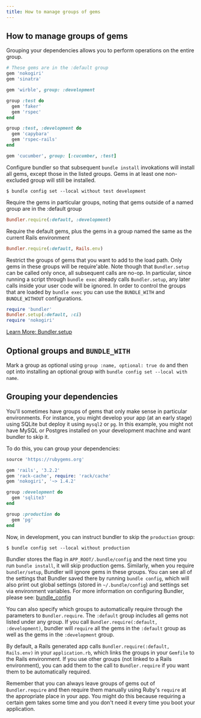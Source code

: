```yaml
---
title: How to manage groups of gems
---
```


## How to manage groups of gems

Grouping your dependencies allows you
to perform operations on the entire
group.

~~~ruby
# These gems are in the :default group
gem 'nokogiri'
gem 'sinatra'

gem 'wirble', group: :development

group :test do
  gem 'faker'
  gem 'rspec'
end

group :test, :development do
  gem 'capybara'
  gem 'rspec-rails'
end

gem 'cucumber', group: [:cucumber, :test]
~~~

Configure bundler so that subsequent
`bundle install` invokations will install
all gems, except those in the listed
groups. Gems in at least one non-excluded
group will still be installed.

~~~
$ bundle config set --local without test development
~~~

Require the gems in particular groups,
noting that gems outside of a named group
are in the :default group

~~~ruby
Bundler.require(:default, :development)
~~~

Require the default gems, plus the gems
in a group named the same as the current
Rails environment

~~~ruby
Bundler.require(:default, Rails.env)
~~~

Restrict the groups of gems that you
want to add to the load path. Only gems
in these groups will be require'able.
Note though that `Bundler.setup` can be
called only once, all subsequent calls are
no-op. In particular, since running a
script through `bundle exec` already calls
`Bundler.setup`, any later calls inside
your user code will be ignored. In order to
control the groups that are loaded by
`bundle exec` you can use the `BUNDLE_WITH`
and `BUNDLE_WITHOUT` configurations.

~~~ruby
require 'bundler'
Bundler.setup(:default, :ci)
require 'nokogiri'
~~~

<a href="./bundler_setup.html" class="btn btn-primary">Learn More: Bundler.setup</a>

## Optional groups and `BUNDLE_WITH`
<a name="optional-groups"></a>

Mark a group as optional using `group :name, optional: true do` and then opt
into installing an optional group with `bundle config set --local with name`.

## Grouping your dependencies
<a name="grouping-your-dependencies"></a>

You'll sometimes have groups of gems that only make sense in particular environments.
For instance, you might develop your app (at an early stage) using SQLite but deploy it
using `mysql2` or `pg`. In this example, you might not have MySQL
or Postgres installed on your development machine and want bundler to skip it.

To do this, you can group your dependencies:

~~~ruby
source 'https://rubygems.org'

gem 'rails', '3.2.2'
gem 'rack-cache', require: 'rack/cache'
gem 'nokogiri', '~> 1.4.2'

group :development do
  gem 'sqlite3'
end

group :production do
  gem 'pg'
end
~~~

Now, in development, you can instruct bundler to skip the `production` group:

~~~
$ bundle config set --local without production
~~~

Bundler stores the flag in `APP_ROOT/.bundle/config` and the
next time you run `bundle install`, it will skip production gems.
Similarly, when you require `bundler/setup`, Bundler will ignore gems in
these groups. You can see all of the settings that Bundler saved there
by running `bundle config`, which will also print out global
settings (stored in `~/.bundle/config`) and settings set via
environment variables.  For more information on configuring Bundler,
please see: [bundle_config](/man/bundle-config.1.html)

You can also specify which groups to automatically require through the parameters to
`Bundler.require`. The `:default` group includes all gems not
listed under any group. If you call `Bundler.require(:default, :development)`,
bundler will `require` all the gems in the `:default` group as
well as the gems in the `:development` group.

By default, a Rails generated app calls `Bundler.require(:default,
Rails.env)` in your `application.rb`, which links the groups in your
`Gemfile` to the Rails environment. If you use other groups (not linked to a
Rails environment), you can add them to the call to `Bundler.require` if you
want them to be automatically required.

Remember that you can always leave groups of gems out of `Bundler.require`
and then require them manually using Ruby's `require` at the appropriate
place in your app. You might do this because requiring a certain gem takes some time
and you don't need it every time you boot your application.

